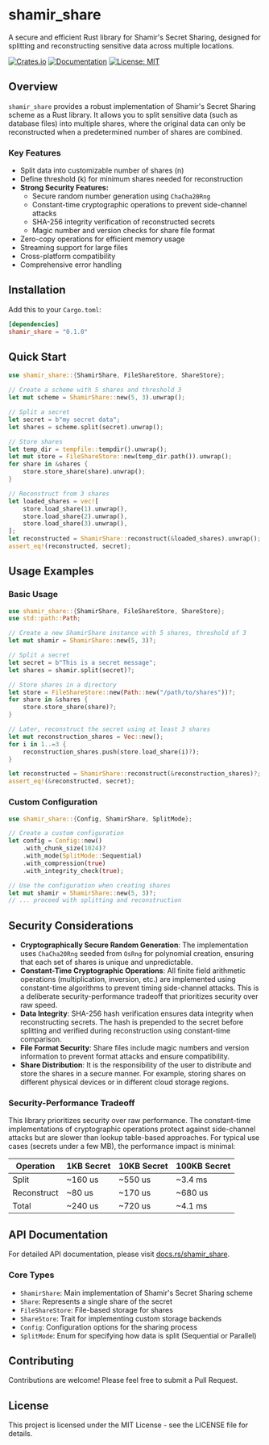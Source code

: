 # shamir_share

A secure and efficient Rust library for Shamir's Secret Sharing, designed for splitting and reconstructing sensitive data across multiple locations.

[![Crates.io](https://img.shields.io/crates/v/shamir_share.svg)](https://crates.io/crates/shamir_share)
[![Documentation](https://docs.rs/shamir_share/badge.svg)](https://docs.rs/shamir_share)
[![License: MIT](https://img.shields.io/badge/License-MIT-yellow.svg)](https://opensource.org/licenses/MIT)

## Overview

`shamir_share` provides a robust implementation of Shamir's Secret Sharing scheme as a Rust library. It allows you to split sensitive data (such as database files) into multiple shares, where the original data can only be reconstructed when a predetermined number of shares are combined.

### Key Features

- Split data into customizable number of shares (n)
- Define threshold (k) for minimum shares needed for reconstruction
- **Strong Security Features:**
  - Secure random number generation using `ChaCha20Rng`
  - Constant-time cryptographic operations to prevent side-channel attacks
  - SHA-256 integrity verification of reconstructed secrets
  - Magic number and version checks for share file format
- Zero-copy operations for efficient memory usage
- Streaming support for large files
- Cross-platform compatibility
- Comprehensive error handling

## Installation

Add this to your `Cargo.toml`:

```toml
[dependencies]
shamir_share = "0.1.0"
```

## Quick Start

```rust
use shamir_share::{ShamirShare, FileShareStore, ShareStore};

// Create a scheme with 5 shares and threshold 3
let mut scheme = ShamirShare::new(5, 3).unwrap();

// Split a secret
let secret = b"my secret data";
let shares = scheme.split(secret).unwrap();

// Store shares
let temp_dir = tempfile::tempdir().unwrap();
let mut store = FileShareStore::new(temp_dir.path()).unwrap();
for share in &shares {
    store.store_share(share).unwrap();
}

// Reconstruct from 3 shares
let loaded_shares = vec![
    store.load_share(1).unwrap(),
    store.load_share(2).unwrap(),
    store.load_share(3).unwrap(),
];
let reconstructed = ShamirShare::reconstruct(&loaded_shares).unwrap();
assert_eq!(reconstructed, secret);
```

## Usage Examples

### Basic Usage

```rust
use shamir_share::{ShamirShare, FileShareStore, ShareStore};
use std::path::Path;

// Create a new ShamirShare instance with 5 shares, threshold of 3
let mut shamir = ShamirShare::new(5, 3)?;

// Split a secret
let secret = b"This is a secret message";
let shares = shamir.split(secret)?;

// Store shares in a directory
let store = FileShareStore::new(Path::new("/path/to/shares"))?;
for share in &shares {
    store.store_share(share)?;
}

// Later, reconstruct the secret using at least 3 shares
let mut reconstruction_shares = Vec::new();
for i in 1..=3 {
    reconstruction_shares.push(store.load_share(i)?);
}

let reconstructed = ShamirShare::reconstruct(&reconstruction_shares)?;
assert_eq!(&reconstructed, secret);
```

### Custom Configuration

```rust
use shamir_share::{Config, ShamirShare, SplitMode};

// Create a custom configuration
let config = Config::new()
    .with_chunk_size(1024)?
    .with_mode(SplitMode::Sequential)
    .with_compression(true)
    .with_integrity_check(true);

// Use the configuration when creating shares
let mut shamir = ShamirShare::new(5, 3)?;
// ... proceed with splitting and reconstruction
```

## Security Considerations

- **Cryptographically Secure Random Generation**: The implementation uses `ChaCha20Rng` seeded from `OsRng` for polynomial creation, ensuring that each set of shares is unique and unpredictable.
- **Constant-Time Cryptographic Operations**: All finite field arithmetic operations (multiplication, inversion, etc.) are implemented using constant-time algorithms to prevent timing side-channel attacks. This is a deliberate security-performance tradeoff that prioritizes security over raw speed.
- **Data Integrity**: SHA-256 hash verification ensures data integrity when reconstructing secrets. The hash is prepended to the secret before splitting and verified during reconstruction using constant-time comparison.
- **File Format Security**: Share files include magic numbers and version information to prevent format attacks and ensure compatibility.
- **Share Distribution**: It is the responsibility of the user to distribute and store the shares in a secure manner. For example, storing shares on different physical devices or in different cloud storage regions.

### Security-Performance Tradeoff

This library prioritizes security over raw performance. The constant-time implementations of cryptographic operations protect against side-channel attacks but are slower than lookup table-based approaches. For typical use cases (secrets under a few MB), the performance impact is minimal:

| Operation | 1KB Secret | 10KB Secret | 100KB Secret |
|-----------|------------|-------------|--------------|
| Split     | ~160 us    | ~550 us     | ~3.4 ms      |
| Reconstruct| ~80 us     | ~170 us     | ~680 us      |
| Total     | ~240 us    | ~720 us     | ~4.1 ms      |

## API Documentation

For detailed API documentation, please visit [docs.rs/shamir_share](https://docs.rs/shamir_share).

### Core Types

- `ShamirShare`: Main implementation of Shamir's Secret Sharing scheme
- `Share`: Represents a single share of the secret
- `FileShareStore`: File-based storage for shares
- `ShareStore`: Trait for implementing custom storage backends
- `Config`: Configuration options for the sharing process
- `SplitMode`: Enum for specifying how data is split (Sequential or Parallel)

## Contributing

Contributions are welcome! Please feel free to submit a Pull Request.

## License

This project is licensed under the MIT License - see the LICENSE file for details.
